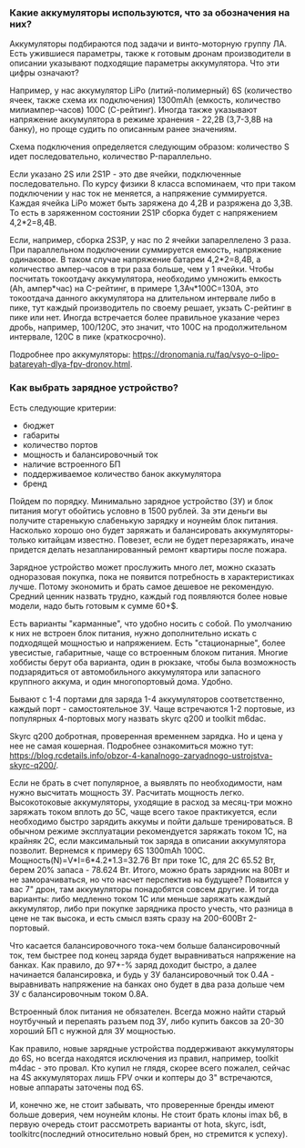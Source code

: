 ### Какие аккумуляторы используются, что за обозначения на них?

Аккумуляторы подбираются под задачи и винто-моторную группу ЛА. Есть ужившиеся параметры, также к готовым дронам производители в описании указывают подходящие параметры аккумулятора. Что эти цифры означают?

Например, у нас аккумулятор LiPo (литий-полимерный) 6S (количество ячеек, также схема их подключения) 1300mAh (емкость, количество милиампер-часов) 100C (С-рейтинг). Иногда также указывают напряжение аккумулятора в режиме хранения - 22,2В (3,7-3,8В на банку), но проще судить по описанным ранее значениям.

Схема подключения определяется следующим образом: количество S идет последовательно, количество P-параллельно. 

Если указано 2S или 2S1P - это две ячейки, подключенные последовательно. По курсу физики 8 класса вспоминаем, что при таком подключении у нас ток не меняется, а напряжение суммируется. Каждая ячейка LiPo может быть заряжена до 4,2В и разряжена до 3,3В. То есть в заряженном состоянии 2S1P сборка будет с напряжением 4,2\*2=8,4В. 

Если, например, сборка 2S3P, у нас по 2 ячейки запареллелено 3 раза. При параллельном подключении суммируется емкость, напряжение одинаковое. В таком случае напряжение батареи 4,2\*2=8,4В, а количество ампер-часов в три раза больше, чем у 1 ячейки.
Чтобы посчитать токоотдачу аккумулятора, необходимо умножить емкость (Ah, ампер\*час) на C-рейтинг, в примере 1,3Ач\*100С=130А, это токоотдача данного аккумулятора на длительном интервале либо в пике, тут каждый производитель по своему решает, укзать С-рейтинг в пике или нет. Иногда встречается более правильное указание через дробь, например, 100/120С, это значит, что 100С на продолжительном интервале, 120С в пике (краткосрочно).

Подробнее про аккумуляторы: https://dronomania.ru/faq/vsyo-o-lipo-batareyah-dlya-fpv-dronov.html.

### Как выбрать зарядное устройство?

Есть следующие критерии:

* бюджет 
* габариты
* количество портов
* мощность и балансировочный ток
* наличие встроенного БП
* поддерживаемое количество банок аккумулятора
* бренд

Пойдем по порядку. Минимально зарядное устройство (ЗУ) и блок питания могут обойтись условно в 1500 рублей. За эти деньги вы получите старенькую слабенькую зарядку и ноунейм блок питания. Насколько хорошо оно будет заряжать и балансировать аккумуляторы-только китайцам известно. Повезет, если не будет перезаряжать, иначе придется делать незапланированный ремонт квартиры после пожара.

Зарядное устройство может прослужить много лет, можно сказать одноразовая покупка, пока не появится потребность в характеристиках лучше. Потому экономить и брать самое дешевое не рекомендую. Средний ценник назвать трудно, каждый год появляются более новые модели, надо быть готовым к сумме 60+$.

Есть варианты "карманные", что удобно носить с собой. По умолчанию к них не встроен блок питания, нужно дополнительно искать с подходящей мощностью и напряжением. Есть "стационарные", более увесистые, габаритные, чаще со встроенным блоком питания. Многие хоббисты берут оба варианта, один в рюкзаке, чтобы была возможность подзарядиться от автомобильного аккумулятора или запасного круппного аккума, и один многопортовый дома. Удобно.

Бывают с 1-4 портами для заряда 1-4 аккумуляторов соответственно, каждый порт - самостоятельное ЗУ. Чаще встречаются 1-2 портовые, из популярных 4-портовых могу назвать skyrc q200 и toolkit m6dac.

Skyrc q200 добротная, проверенная временнем зарядка. Но и цена у нее не самая кошерная. Подробнее ознакомиться можно тут: https://blog.rcdetails.info/obzor-4-kanalnogo-zaryadnogo-ustrojstva-skyrc-q200/.

Если не брать в счет популярное, а выявлять по необходимости, нам нужно высчитать мощность ЗУ.
Расчитать мощность легко. Высокотоковые аккумуляторы, уходящие в расход за месяц-три можно заряжать током вплоть до 5С, чаще всего такое практикуется, если необходимо быстро зарядить аккумы и пойти дальше тренироваться. В обычном режиме эксплуатации рекомендуется заряжать током 1С, на крайняк 2С, если максимальный ток заряда в описании аккумулятора позволит. Вернемся к примеру 6S 1300mAh 100C. Мощность(N)=V\*I=6\*4.2\*1.3=32.76 Вт при токе 1С, для 2С 65.52 Вт, берем 20% запаса - 78.624 Вт. Итого, можно брать зарядник на 80Вт и не заморачиваться, но что насчет перспектив на будущее? Появится у вас 7" дрон, там аккумуляторы понадобятся совсем другие. И тогда варианты: либо медленно током 1С или меньше заряжать каждый аккумулятор, либо при покупке зарядника просто учесть, что разница в цене не так высока, и есть смысл взять сразу на 200-600Вт 2-портовый.

Что касается балансировочного тока-чем больше балансировочный ток, тем быстрее под конец заряда будет выравниваться напряжение на банках. Как правило, до 97+-% заряд доходит быстро, а далее начинается балансировка, и будь у ЗУ балансировочный ток 0.4А - выравнивать напряжение на банках оно будет в два раза дольше чем ЗУ с балансировочным током 0.8А.

Встроенный блок питания не обязателен. Всегда можно найти старый ноутбучный и перепаять разъем под ЗУ, либо купить баксов за 20-30 хороший БП с нужной для ЗУ мощностью.

Как правило, новые зарядные устройства поддерживают аккумуляторы до 6S, но всегда находятся исключения из правил, например, toolkit m4dac - это провал. Кто купил не глядя, скорее всего пожалел, сейчас на 4S аккумуляторах лишь FPV очки и коптеры до 3" встречаются, новые аппараты заточены под 6S.

И, конечно же, не стоит забывать, что проверенные бренды имеют больше доверия, чем ноунейм клоны. Не стоит брать клоны imax b6, в первую очередь стоит рассмотреть варианты от hota, skyrc, isdt, toolkitrc(последний относительно новый брен, но стремится к успеху).
